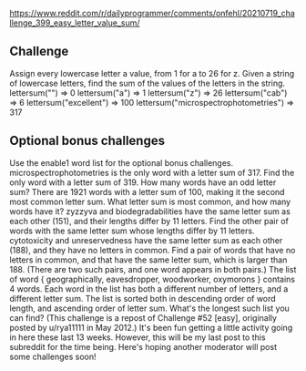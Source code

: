 https://www.reddit.com/r/dailyprogrammer/comments/onfehl/20210719_challenge_399_easy_letter_value_sum/


## Challenge
Assign every lowercase letter a value, from 1 for a to 26 for z. Given a string of lowercase letters, find the sum of the values of the letters in the string.
lettersum("") => 0
lettersum("a") => 1
lettersum("z") => 26
lettersum("cab") => 6
lettersum("excellent") => 100
lettersum("microspectrophotometries") => 317 


## Optional bonus challenges
Use the enable1 word list for the optional bonus challenges.
microspectrophotometries is the only word with a letter sum of 317. Find the only word with a letter sum of 319.
How many words have an odd letter sum?
There are 1921 words with a letter sum of 100, making it the second most common letter sum. What letter sum is most common, and how many words have it?
zyzzyva and biodegradabilities have the same letter sum as each other (151), and their lengths differ by 11 letters. Find the other pair of words with the same letter sum whose lengths differ by 11 letters.
cytotoxicity and unreservedness have the same letter sum as each other (188), and they have no letters in common. Find a pair of words that have no letters in common, and that have the same letter sum, which is larger than 188. (There are two such pairs, and one word appears in both pairs.)
The list of word { geographically, eavesdropper, woodworker, oxymorons } contains 4 words. Each word in the list has both a different number of letters, and a different letter sum. The list is sorted both in descending order of word length, and ascending order of letter sum. What's the longest such list you can find?
(This challenge is a repost of Challenge #52 [easy], originally posted by u/rya11111 in May 2012.)
It's been fun getting a little activity going in here these last 13 weeks. However, this will be my last post to this subreddit for the time being. Here's hoping another moderator will post some challenges soon!